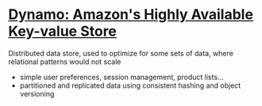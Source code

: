 # [Dynamo: Amazon's Highly Available Key-value Store](http://www.allthingsdistributed.com/files/amazon-dynamo-sosp2007.pdf)
Distributed data store, used to optimize for some sets of data, where relational patterns would not scale
- simple user preferences, session management, product lists...
- partitioned and replicated data using consistent hashing and object versioning
